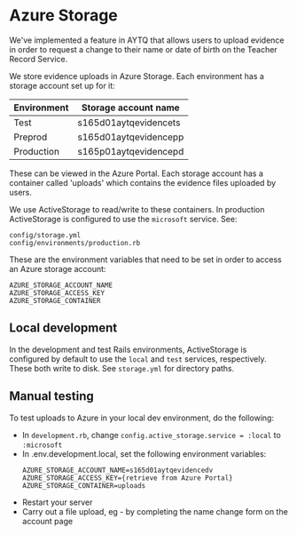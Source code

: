 # Azure Storage

We've implemented a feature in AYTQ that allows users to upload evidence in order to request a change to their name or date of birth on the Teacher Record Service.

We store evidence uploads in Azure Storage. Each environment has a storage account set up for it:

| Environment | Storage account name  |
| ----------- | --------------------- |
| Test        | s165d01aytqevidencets |
| Preprod     | s165d01aytqevidencepp |
| Production  | s165p01aytqevidencepd |

These can be viewed in the Azure Portal. Each storage account has a container called 'uploads' which contains the evidence files uploaded by users.

We use ActiveStorage to read/write to these containers. In production ActiveStorage is configured to use the `microsoft` service. See:

```
config/storage.yml
config/environments/production.rb
```

These are the environment variables that need to be set in order to access an Azure storage account:

```
AZURE_STORAGE_ACCOUNT_NAME
AZURE_STORAGE_ACCESS_KEY
AZURE_STORAGE_CONTAINER
```

## Local development

In the development and test Rails environments, ActiveStorage is configured by default to use the `local` and `test` services, respectively. These both write to disk. See `storage.yml` for directory paths.

## Manual testing

To test uploads to Azure in your local dev environment, do the following:

- In `development.rb`, change `config.active_storage.service = :local` to `:microsoft`
- In .env.development.local, set the following environment variables:
  ```
  AZURE_STORAGE_ACCOUNT_NAME=s165d01aytqevidencedv
  AZURE_STORAGE_ACCESS_KEY={retrieve from Azure Portal}
  AZURE_STORAGE_CONTAINER=uploads
  ```
- Restart your server
- Carry out a file upload, eg - by completing the name change form on the account page
